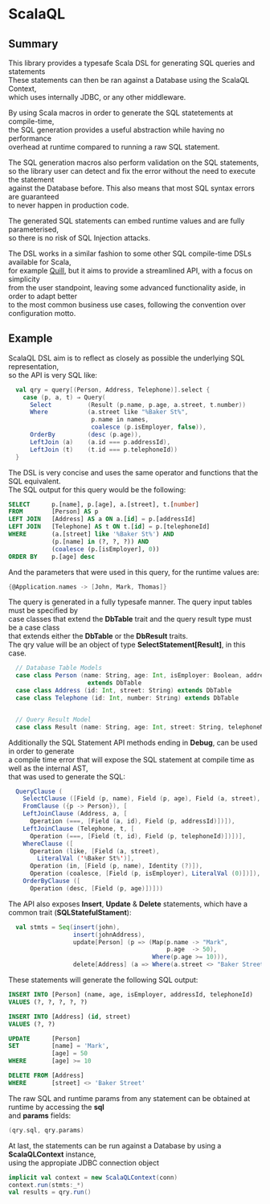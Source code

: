 # ScalaQL

## Summary
This library provides a typesafe Scala DSL for generating SQL queries and statements<br>
These statements can then be ran against a Database using the ScalaQL Context, <br>
which uses internally JDBC, or any other middleware.

By using Scala macros in order to generate the SQL statetements at compile-time,<br>
the SQL generation provides a useful abstraction while having no performance<br>
overhead at runtime compared to running a raw SQL statement.

The SQL generation macros also perform validation on the SQL statements,<br>
so the library user can detect and fix the error without the need to execute the statement<br>
against the Database before. This also means that most SQL syntax errors are guaranteed<br>
to never happen in production code.

The generated SQL statements can embed runtime values and are fully parameterised,<br>
so there is no risk of SQL Injection attacks.

The DSL works in a similar fashion to some other SQL compile-time DSLs available for Scala,<br>
for example [Quill](https://github.com/getquill/quill),
but it aims to provide a streamlined API, with a focus on simplicity<br>
from the user standpoint, leaving some advanced functionality aside, in order to adapt better<br>
to the most common business use cases, following the convention over configuration motto.<br>

## Example

ScalaQL DSL aim is to reflect as closely as possible the underlying SQL representation,<br>
so the API is very SQL like:

```scala
  val qry = query[(Person, Address, Telephone)].select {
    case (p, a, t) ⇒ Query(
      Select          (Result (p.name, p.age, a.street, t.number))
      Where           (a.street like "%Baker St%",
                       p.name in names,
                       coalesce (p.isEmployer, false)),
      OrderBy         (desc (p.age)),
      LeftJoin (a)    (a.id === p.addressId),
      LeftJoin (t)    (t.id === p.telephoneId))
  }
```


The DSL is very concise and uses the same operator and functions that the SQL equivalent.<br>
The SQL output for this query would be the following:

```sql
SELECT      p.[name], p.[age], a.[street], t.[number]
FROM        [Person] AS p
LEFT JOIN   [Address] AS a ON a.[id] = p.[addressId]
LEFT JOIN   [Telephone] AS t ON t.[id] = p.[telephoneId]
WHERE       (a.[street] like '%Baker St%') AND
            (p.[name] in (?, ?, ?)) AND
            (coalesce (p.[isEmployer], 0))
ORDER BY    p.[age] desc
```

And the parameters that were used in this query, for the runtime values are:

```scala
{@Application.names -> [John, Mark, Thomas]}
```

The query is generated in a fully typesafe manner. The query input tables must be specified by<br>
case classes that extend the **DbTable** trait and the query result type must be a case class<br>
that extends either the **DbTable** or the **DbResult** traits.<br>
The qry value will be an object of type **SelectStatement[Result]**, in this case.


```scala
  // Database Table Models
  case class Person (name: String, age: Int, isEmployer: Boolean, addressId: Int, telephoneId: Int)
                      extends DbTable
  case class Address (id: Int, street: String) extends DbTable
  case class Telephone (id: Int, number: String) extends DbTable


  // Query Result Model
  case class Result (name: String, age: Int, street: String, telephoneNumber: String) extends DbResult
```


Additionally the SQL Statement API methods ending in **Debug**, can be used in order to generate<br>
a compile time error that will expose the SQL statement at compile time as well as the internal AST,<br>
that was used to generate the SQL:

```scala
  QueryClause (
    SelectClause ([Field (p, name), Field (p, age), Field (a, street), Field (t, number)]),
    FromClause ({p -> Person}), [
    LeftJoinClause (Address, a, [
      Operation (===, [Field (a, id), Field (p, addressId)])]),
    LeftJoinClause (Telephone, t, [
      Operation (===, [Field (t, id), Field (p, telephoneId)])])],
    WhereClause ([
      Operation (like, [Field (a, street),
        LiteralVal ('%Baker St%')],
      Operation (in, [Field (p, name), Identity (?)]),
      Operation (coalesce, [Field (p, isEmployer), LiteralVal (0)])]),
    OrderByClause ([
      Operation (desc, [Field (p, age)])]))
```

The API also exposes **Insert**, **Update** & **Delete** statements, which have a common trait
(**SQLStatefulStament**):

```scala
  val stmts = Seq(insert(john),
                  insert(johnAddress),
                  update[Person] (p => (Map(p.name -> "Mark",
                                            p.age  -> 50),
                                        Where(p.age >= 10))),
                  delete[Address] (a => Where(a.street <> "Baker Street"))
```

These statements will generate the following SQL output:

```sql
INSERT INTO [Person] (name, age, isEmployer, addressId, telephoneId)
VALUES (?, ?, ?, ?, ?)

INSERT INTO [Address] (id, street)
VALUES (?, ?)

UPDATE      [Person]
SET         [name] = 'Mark',
            [age] = 50
WHERE       [age] >= 10

DELETE FROM [Address]
WHERE       [street] <> 'Baker Street'
```

The raw SQL and runtime params from any statement can be obtained at runtime by accessing the **sql**<br>
and **params** fields:

```scala
(qry.sql, qry.params)
```

At last, the statements can be run against a Database by using a **ScalaQLContext** instance,<br>
using the appropiate JDBC connection object<br>

```scala
implicit val context = new ScalaQLContext(conn)
context.run(stmts:_*)
val results = qry.run()
```
